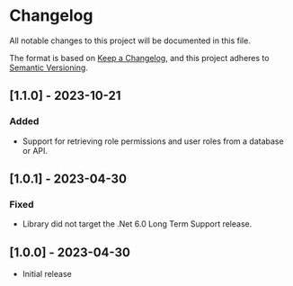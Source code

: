 # Changelog

All notable changes to this project will be documented in this file.

The format is based on [Keep a Changelog](https://keepachangelog.com/en/1.0.0/),
and this project adheres to [Semantic Versioning](https://semver.org/spec/v2.0.0.html).

## [1.1.0] - 2023-10-21

### Added

- Support for retrieving role permissions and user roles from a database or API.


## [1.0.1] - 2023-04-30

### Fixed 

- Library did not target the .Net 6.0 Long Term Support release.

## [1.0.0] - 2023-04-30

- Initial release